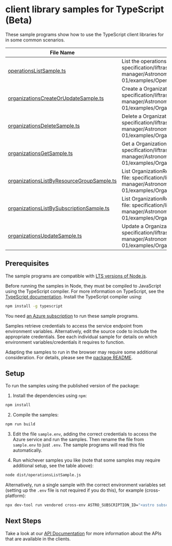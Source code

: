 # client library samples for TypeScript (Beta)

These sample programs show how to use the TypeScript client libraries for in some common scenarios.

| **File Name**                                                                       | **Description**                                                                                                                                                                                                            |
| ----------------------------------------------------------------------------------- | -------------------------------------------------------------------------------------------------------------------------------------------------------------------------------------------------------------------------- |
| [operationsListSample.ts][operationslistsample]                                     | List the operations for the provider x-ms-original-file: specification/liftrastronomer/resource-manager/Astronomer.Astro/stable/2023-08-01/examples/Operations_List_MaximumSet_Gen.json                                    |
| [organizationsCreateOrUpdateSample.ts][organizationscreateorupdatesample]           | Create a OrganizationResource x-ms-original-file: specification/liftrastronomer/resource-manager/Astronomer.Astro/stable/2023-08-01/examples/Organizations_CreateOrUpdate_MaximumSet_Gen.json                              |
| [organizationsDeleteSample.ts][organizationsdeletesample]                           | Delete a OrganizationResource x-ms-original-file: specification/liftrastronomer/resource-manager/Astronomer.Astro/stable/2023-08-01/examples/Organizations_Delete_MaximumSet_Gen.json                                      |
| [organizationsGetSample.ts][organizationsgetsample]                                 | Get a OrganizationResource x-ms-original-file: specification/liftrastronomer/resource-manager/Astronomer.Astro/stable/2023-08-01/examples/Organizations_Get_MaximumSet_Gen.json                                            |
| [organizationsListByResourceGroupSample.ts][organizationslistbyresourcegroupsample] | List OrganizationResource resources by resource group x-ms-original-file: specification/liftrastronomer/resource-manager/Astronomer.Astro/stable/2023-08-01/examples/Organizations_ListByResourceGroup_MaximumSet_Gen.json |
| [organizationsListBySubscriptionSample.ts][organizationslistbysubscriptionsample]   | List OrganizationResource resources by subscription ID x-ms-original-file: specification/liftrastronomer/resource-manager/Astronomer.Astro/stable/2023-08-01/examples/Organizations_ListBySubscription_MaximumSet_Gen.json |
| [organizationsUpdateSample.ts][organizationsupdatesample]                           | Update a OrganizationResource x-ms-original-file: specification/liftrastronomer/resource-manager/Astronomer.Astro/stable/2023-08-01/examples/Organizations_Update_MaximumSet_Gen.json                                      |

## Prerequisites

The sample programs are compatible with [LTS versions of Node.js](https://github.com/nodejs/release#release-schedule).

Before running the samples in Node, they must be compiled to JavaScript using the TypeScript compiler. For more information on TypeScript, see the [TypeScript documentation][typescript]. Install the TypeScript compiler using:

```bash
npm install -g typescript
```

You need [an Azure subscription][freesub] to run these sample programs.

Samples retrieve credentials to access the service endpoint from environment variables. Alternatively, edit the source code to include the appropriate credentials. See each individual sample for details on which environment variables/credentials it requires to function.

Adapting the samples to run in the browser may require some additional consideration. For details, please see the [package README][package].

## Setup

To run the samples using the published version of the package:

1. Install the dependencies using `npm`:

```bash
npm install
```

2. Compile the samples:

```bash
npm run build
```

3. Edit the file `sample.env`, adding the correct credentials to access the Azure service and run the samples. Then rename the file from `sample.env` to just `.env`. The sample programs will read this file automatically.

4. Run whichever samples you like (note that some samples may require additional setup, see the table above):

```bash
node dist/operationsListSample.js
```

Alternatively, run a single sample with the correct environment variables set (setting up the `.env` file is not required if you do this), for example (cross-platform):

```bash
npx dev-tool run vendored cross-env ASTRO_SUBSCRIPTION_ID="<astro subscription id>" node dist/operationsListSample.js
```

## Next Steps

Take a look at our [API Documentation][apiref] for more information about the APIs that are available in the clients.

[operationslistsample]: https://github.com/Azure/azure-sdk-for-js/blob/main/sdk/astro/arm-astro/samples/v1-beta/typescript/src/operationsListSample.ts
[organizationscreateorupdatesample]: https://github.com/Azure/azure-sdk-for-js/blob/main/sdk/astro/arm-astro/samples/v1-beta/typescript/src/organizationsCreateOrUpdateSample.ts
[organizationsdeletesample]: https://github.com/Azure/azure-sdk-for-js/blob/main/sdk/astro/arm-astro/samples/v1-beta/typescript/src/organizationsDeleteSample.ts
[organizationsgetsample]: https://github.com/Azure/azure-sdk-for-js/blob/main/sdk/astro/arm-astro/samples/v1-beta/typescript/src/organizationsGetSample.ts
[organizationslistbyresourcegroupsample]: https://github.com/Azure/azure-sdk-for-js/blob/main/sdk/astro/arm-astro/samples/v1-beta/typescript/src/organizationsListByResourceGroupSample.ts
[organizationslistbysubscriptionsample]: https://github.com/Azure/azure-sdk-for-js/blob/main/sdk/astro/arm-astro/samples/v1-beta/typescript/src/organizationsListBySubscriptionSample.ts
[organizationsupdatesample]: https://github.com/Azure/azure-sdk-for-js/blob/main/sdk/astro/arm-astro/samples/v1-beta/typescript/src/organizationsUpdateSample.ts
[apiref]: https://learn.microsoft.com/javascript/api/@azure/arm-astro?view=azure-node-preview
[freesub]: https://azure.microsoft.com/free/
[package]: https://github.com/Azure/azure-sdk-for-js/tree/main/sdk/astro/arm-astro/README.md
[typescript]: https://www.typescriptlang.org/docs/home.html
